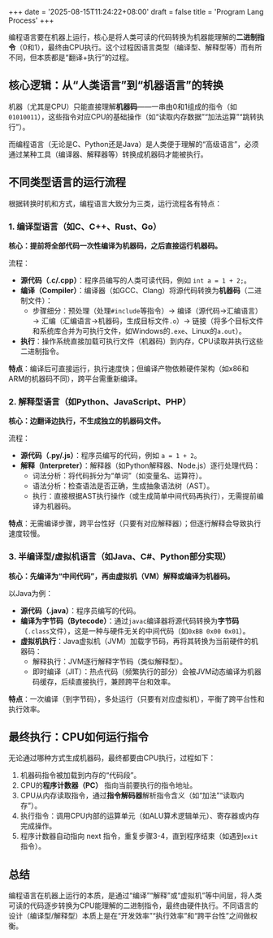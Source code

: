 +++
date = '2025-08-15T11:24:22+08:00'
draft = false
title = 'Program Lang Process'
+++

编程语言要在机器上运行，核心是将人类可读的代码转换为机器能理解的**二进制指令**（0和1），最终由CPU执行。这个过程因语言类型（编译型、解释型等）而有所不同，但本质都是“翻译+执行”的过程。

## 核心逻辑：从“人类语言”到“机器语言”的转换

机器（尤其是CPU）只能直接理解**机器码**——一串由0和1组成的指令（如`01010011`），这些指令对应CPU的基础操作（如“读取内存数据”“加法运算”“跳转执行”）。

而编程语言（无论是C、Python还是Java）是人类便于理解的“高级语言”，必须通过某种工具（编译器、解释器等）转换成机器码才能被执行。

## 不同类型语言的运行流程

根据转换时机和方式，编程语言大致分为三类，运行流程各有特点：

### 1. 编译型语言（如C、C++、Rust、Go）

**核心：提前将全部代码一次性编译为机器码，之后直接运行机器码。**

流程：

- **源代码（.c/.cpp）**：程序员编写的人类可读代码，例如 `int a = 1 + 2;`。
- **编译（Compiler）**：编译器（如GCC、Clang）将源代码转换为**机器码**（二进制文件）：
  - 步骤细分：预处理（处理`#include`等指令）→ 编译（源代码→汇编语言）→ 汇编（汇编语言→机器码，生成目标文件`.o`）→ 链接（将多个目标文件和系统库合并为可执行文件，如Windows的`.exe`、Linux的`a.out`）。
- **执行**：操作系统直接加载可执行文件（机器码）到内存，CPU读取并执行这些二进制指令。

**特点**：编译后可直接运行，执行速度快；但编译产物依赖硬件架构（如x86和ARM的机器码不同），跨平台需重新编译。

### 2. 解释型语言（如Python、JavaScript、PHP）

**核心：边翻译边执行，不生成独立的机器码文件。**

流程：

- **源代码（.py/.js）**：程序员编写的代码，例如 `a = 1 + 2`。
- **解释（Interpreter）**：解释器（如Python解释器、Node.js）逐行处理代码：
  - 词法分析：将代码拆分为“单词”（如变量名、运算符）。
  - 语法分析：检查语法是否正确，生成抽象语法树（AST）。
  - 执行：直接根据AST执行操作（或生成简单中间代码再执行），无需提前编译为机器码。

**特点**：无需编译步骤，跨平台性好（只要有对应解释器）；但逐行解释会导致执行速度较慢。

### 3. 半编译型/虚拟机语言（如Java、C#、Python部分实现）

**核心：先编译为“中间代码”，再由虚拟机（VM）解释或编译为机器码。**

以Java为例：

- **源代码（.java）**：程序员编写的代码。
- **编译为字节码（Bytecode）**：通过`javac`编译器将源代码转换为**字节码**（`.class`文件），这是一种与硬件无关的中间代码（如`0xBB 0x00 0x01`）。
- **虚拟机执行**：Java虚拟机（JVM）加载字节码，再将其转换为当前硬件的机器码：
  - 解释执行：JVM逐行解释字节码（类似解释型）。
  - 即时编译（JIT）：热点代码（频繁执行的部分）会被JVM动态编译为机器码缓存，后续直接执行，兼顾跨平台和效率。

**特点**：一次编译（到字节码），多处运行（只要有对应虚拟机），平衡了跨平台性和执行效率。

## 最终执行：CPU如何运行指令

无论通过哪种方式生成机器码，最终都要由CPU执行，过程如下：

1. 机器码指令被加载到内存的“代码段”。
2. CPU的**程序计数器（PC）** 指向当前要执行的指令地址。
3. CPU从内存读取指令，通过**指令解码器**解析指令含义（如“加法”“读取内存”）。
4. 执行指令：调用CPU内部的运算单元（如ALU算术逻辑单元）、寄存器或内存完成操作。
5. 程序计数器自动指向 next 指令，重复步骤3-4，直到程序结束（如遇到`exit`指令）。

## 总结

编程语言在机器上运行的本质，是通过“编译”“解释”或“虚拟机”等中间层，将人类可读的代码逐步转换为CPU能理解的二进制指令，最终由硬件执行。不同语言的设计（编译型/解释型）本质上是在“开发效率”“执行效率”和“跨平台性”之间做权衡。
